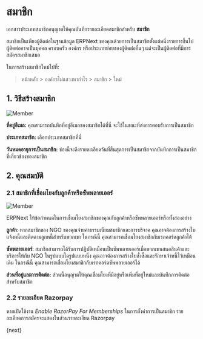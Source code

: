 <!-- add-breadcrumbs -->
# สมาชิก

เอกสารประเภทสมาชิกอนุญาตให้คุณบันทึกรายละเอียดสมาชิกสำหรับ **สมาชิก**

สมาชิกเป็นเพียงผู้ติดต่อในฐานข้อมูล ERPNext ของคุณด้วยการเป็นสมาชิกตั้งแต่หนึ่งรายการขึ้นไป ผู้ติดต่ออาจเป็นบุคคล ครอบครัว องค์กร หรือประเภทย่อยของผู้ติดต่ออื่นๆ แต่จะเป็นผู้ติดต่อที่มีการสมัครสมาชิกเสมอ

ในการสร้างสมาชิกใหม่ไปที่:

> หน้าหลัก > องค์กรไม่แสวงหากำไร > สมาชิก > ใหม่

## 1. วิธีสร้างสมาชิก

<img class="screenshot" alt="Member" src="{{docs_base_url}}/assets/img/non_profit/membership/member.png">

**ที่อยู่อีเมล:** คุณสามารถบันทึกที่อยู่อีเมลของสมาชิกได้ที่นี่ จะใช้ในขณะที่ส่งการตอบรับการเป็นสมาชิก

**ประเภทสมาชิก:** เลือกประเภทสมาชิกที่นี่

**วันหมดอายุการเป็นสมาชิก:** ช่องนี้จะดึงรายละเอียดวันที่สิ้นสุดการเป็นสมาชิกจากบันทึกการเป็นสมาชิกที่เกี่ยวข้องของสมาชิก

## 2. คุณสมบัติ


### 2.1 สมาชิกที่เชื่อมโยงกับลูกค้าหรือซัพพลายเออร์

<img class="screenshot" alt="Member" src="{{docs_base_url}}/assets/img/non_profit/membership/member-details.png">

ERPNext ให้ข้อกำหนดในการเชื่อมโยงสมาชิกของคุณกับลูกค้าหรือซัพพลายเออร์หรือทั้งสองอย่าง

**ลูกค้า**: หากสมาชิกของ NGO ของคุณจ่ายค่าธรรมเนียมสมาชิกและการบริจาค คุณอาจต้องการสร้างใบแจ้งหนี้และติดตามลูกหนี้สำหรับพวกเขา ในกรณีนี้ คุณสามารถเชื่อมโยงสมาชิกกับเรกคอร์ดลูกค้าได้

**ซัพพลายเออร์**: สมาชิกสามารถได้รับการปฏิบัติเหมือนเป็นซัพพลายเออร์เมื่อพวกเขาเสนอสินค้าและบริการให้กับ NGO ในรูปแบบใดรูปแบบหนึ่ง คุณอาจต้องการสร้างใบสั่งซื้อและรักษาเจ้าหนี้ไว้เหมือนเดิม ในกรณีนี้ คุณสามารถเชื่อมโยงสมาชิกกับเรกคอร์ดซัพพลายเออร์ได้

**ส่วนที่อยู่และการติดต่อ:** ส่วนนี้อนุญาตให้คุณเชื่อมโยงที่มีอยู่หรือเพิ่มที่อยู่ใหม่และบันทึกการติดต่อสำหรับสมาชิก

### 2.2 รายละเอียด Razorpay

หากเปิดใช้งาน _Enable RazorPay For Memberships_ ในการตั้งค่าการเป็นสมาชิก รายละเอียดการสมัครจะแสดงในส่วนรายละเอียด Razorpay


{next}
